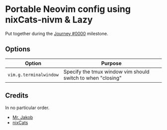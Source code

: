 # Portable Neovim config using nixCats-nivm & Lazy

Put together during the [Journey #0000](https://github.com/M3L6H/nixos/milestone/1) milestone.

## Options

| Option                 | Purpose                                                     |
| ---------------------- | ----------------------------------------------------------- |
| `vim.g.terminalwindow` | Specify the tmux window vim should switch to when "closing" |

## Credits

In no particular order.

- [Mr. Jakob](https://www.youtube.com/@MrJakob)
- [nixCats](https://nixcats.org)
